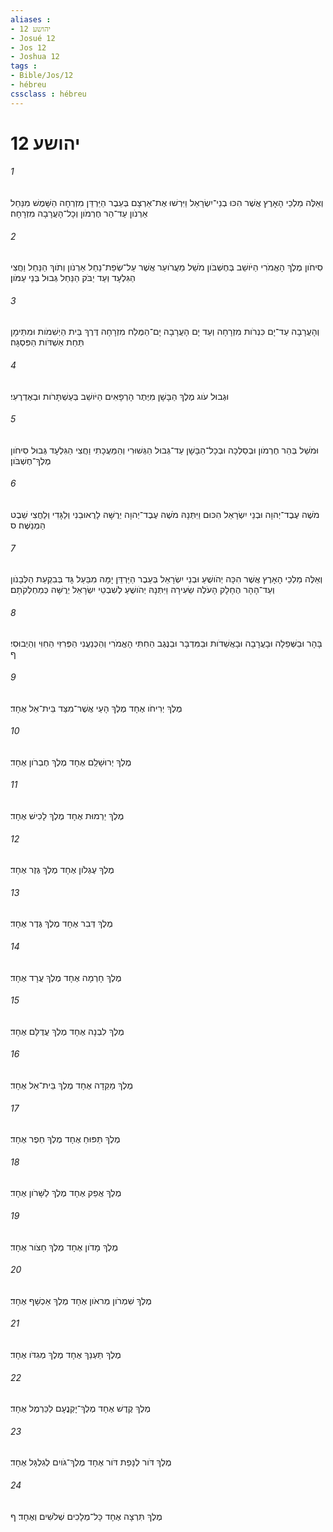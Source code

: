 ```yaml
---
aliases : 
- יהושע 12
- Josué 12
- Jos 12
- Joshua 12
tags : 
- Bible/Jos/12
- hébreu
cssclass : hébreu
---
```


# יהושע 12

###### 1
וְאֵלֶּה מַלְכֵי הָאָרֶץ אֲשֶׁר הִכּוּ בְנֵי־יִשְׂרָאֵל וַיִּרְשׁוּ אֶת־אַרְצָם בְּעֵבֶר הַיַּרְדֵּן מִזְרְחָה הַשָּׁמֶשׁ מִנַּחַל אַרְנֹון עַד־הַר חֶרְמֹון וְכָל־הָעֲרָבָה מִזְרָחָה׃
###### 2
סִיחֹון מֶלֶךְ הָאֱמֹרִי הַיֹּושֵׁב בְּחֶשְׁבֹּון מֹשֵׁל מֵעֲרֹועֵר אֲשֶׁר עַל־שְׂפַת־נַחַל אַרְנֹון וְתֹוךְ הַנַּחַל וַחֲצִי הַגִּלְעָד וְעַד יַבֹּק הַנַּחַל גְּבוּל בְּנֵי עַמֹּון׃
###### 3
וְהָעֲרָבָה עַד־יָם כִּנְרֹות מִזְרָחָה וְעַד יָם הָעֲרָבָה יָם־הַמֶּלַח מִזְרָחָה דֶּרֶךְ בֵּית הַיְשִׁמֹות וּמִתֵּימָן תַּחַת אַשְׁדֹּות הַפִּסְגָּה׃
###### 4
וּגְבוּל עֹוג מֶלֶךְ הַבָּשָׁן מִיֶּתֶר הָרְפָאִים הַיֹּושֵׁב בְּעַשְׁתָּרֹות וּבְאֶדְרֶעִי׃
###### 5
וּמֹשֵׁל בְּהַר חֶרְמֹון וּבְסַלְכָה וּבְכָל־הַבָּשָׁן עַד־גְּבוּל הַגְּשׁוּרִי וְהַמַּעֲכָתִי וַחֲצִי הַגִּלְעָד גְּבוּל סִיחֹון מֶלֶךְ־חֶשְׁבֹּון׃
###### 6
מֹשֶׁה עֶבֶד־יְהוָה וּבְנֵי יִשְׂרָאֵל הִכּוּם וַיִּתְּנָהּ מֹשֶׁה עֶבֶד־יְהוָה יְרֻשָּׁה לָרֻאוּבֵנִי וְלַגָּדִי וְלַחֲצִי שֵׁבֶט הַמְנַשֶּׁה׃ ס
###### 7
וְאֵלֶּה מַלְכֵי הָאָרֶץ אֲשֶׁר הִכָּה יְהֹושֻׁעַ וּבְנֵי יִשְׂרָאֵל בְּעֵבֶר הַיַּרְדֵּן יָמָּה מִבַּעַל גָּד בְּבִקְעַת הַלְּבָנֹון וְעַד־הָהָר הֶחָלָק הָעֹלֶה שֵׂעִירָה וַיִּתְּנָהּ יְהֹושֻׁעַ לְשִׁבְטֵי יִשְׂרָאֵל יְרֻשָּׁה כְּמַחְלְקֹתָם׃
###### 8
בָּהָר וּבַשְּׁפֵלָה וּבָעֲרָבָה וּבָאֲשֵׁדֹות וּבַמִּדְבָּר וּבַנֶּגֶב הַחִתִּי הָאֱמֹרִי וְהַכְּנַעֲנִי הַפְּרִזִּי הַחִוִּי וְהַיְבוּסִי׃ ף
###### 9
מֶלֶךְ יְרִיחֹו אֶחָד מֶלֶךְ הָעַי אֲשֶׁר־מִצַּד בֵּית־אֵל אֶחָד׃
###### 10
מֶלֶךְ יְרוּשָׁלִַם אֶחָד מֶלֶךְ חֶבְרֹון אֶחָד׃
###### 11
מֶלֶךְ יַרְמוּת אֶחָד מֶלֶךְ לָכִישׁ אֶחָד׃
###### 12
מֶלֶךְ עֶגְלֹון אֶחָד מֶלֶךְ גֶּזֶר אֶחָד׃
###### 13
מֶלֶךְ דְּבִר אֶחָד מֶלֶךְ גֶּדֶר אֶחָד׃
###### 14
מֶלֶךְ חָרְמָה אֶחָד מֶלֶךְ עֲרָד אֶחָד׃
###### 15
מֶלֶךְ לִבְנָה אֶחָד מֶלֶךְ עֲדֻלָּם אֶחָד׃
###### 16
מֶלֶךְ מַקֵּדָה אֶחָד מֶלֶךְ בֵּית־אֵל אֶחָד׃
###### 17
מֶלֶךְ תַּפּוּחַ אֶחָד מֶלֶךְ חֵפֶר אֶחָד׃
###### 18
מֶלֶךְ אֲפֵק אֶחָד מֶלֶךְ לַשָּׁרֹון אֶחָד׃
###### 19
מֶלֶךְ מָדֹון אֶחָד מֶלֶךְ חָצֹור אֶחָד׃
###### 20
מֶלֶךְ שִׁמְרֹון מְראֹון אֶחָד מֶלֶךְ אַכְשָׁף אֶחָד׃
###### 21
מֶלֶךְ תַּעְנַךְ אֶחָד מֶלֶךְ מְגִדֹּו אֶחָד׃
###### 22
מֶלֶךְ קֶדֶשׁ אֶחָד מֶלֶךְ־יָקְנֳעָם לַכַּרְמֶל אֶחָד׃
###### 23
מֶלֶךְ דֹּור לְנָפַת דֹּור אֶחָד מֶלֶךְ־גֹּויִם לְגִלְגָּל אֶחָד׃
###### 24
מֶלֶךְ תִּרְצָה אֶחָד כָּל־מְלָכִים שְׁלֹשִׁים וְאֶחָד׃ ף

